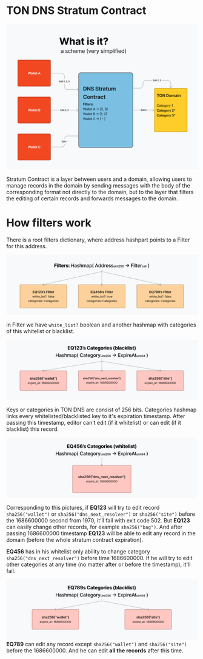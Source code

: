 # TON DNS Stratum Contract

![](assets/scheme-1.png)

Stratum Contract is a layer between users and a domain, allowing users
to manage records in the domain by sending messages with the body of the
corresponding format not directly to the domain, but to the layer that
filters the editing of certain records and forwards messages to the
domain.

# How filters work
There is a root filters dictionary, where address hashpart points to a
Filter for this address.

![](assets/scheme-2.png)

in Filter we have `white_list?` boolean and another hashmap with
categories of this whitelist or blacklist.

![](assets/scheme-3.png)

Keys or categories in TON DNS are consist of 256 bits. Categories hashmap
links every whitelisted/blacklisted key to it's expiration timestamp.
After passing this timestamp, editor can't edit (if it whitelist) or 
can edit (if it blacklist) this record.

![](assets/scheme-4.png)

Corresponding to this pictures, if **EQ123** will try to edit record
`sha256("wallet")` or `sha256("dns_next_resolver")` or `sha256("site")`
before the 1686600000 second from 1970, it'll fail with exit code 502.
But **EQ123** can easily change other records, for example `sha256("bag")`.
And after passing 1686600000 timestamp **EQ123** will be able to edit any
record in the domain (before the whole stratum contract expiration).

**EQ456** has in his whitelist only ability to change category
`sha256("dns_next_resolver")` before time 1686600000. If he will try to
edit other categories at any time (no matter after or before the timestamp),
it'll fail.

![](assets/scheme-5.png)
**EQ789** can edit any record except `sha256("wallet")` and `sha256("site")`
before the 1686600000. And he can edit **all the records** after this time.

